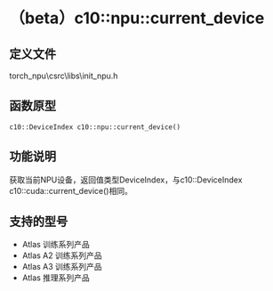 # （beta）c10::npu::current_device

## 定义文件

torch_npu\csrc\libs\init_npu.h

## 函数原型

```
c10::DeviceIndex c10::npu::current_device()
```

## 功能说明

获取当前NPU设备，返回值类型DeviceIndex，与c10::DeviceIndex c10::cuda::current_device()相同。

## 支持的型号

- <term>Atlas 训练系列产品</term>
- <term>Atlas A2 训练系列产品</term>
- <term>Atlas A3 训练系列产品</term>
- <term>Atlas 推理系列产品</term>

